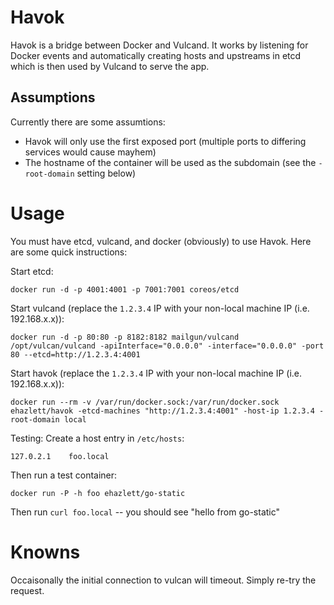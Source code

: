 # Havok
Havok is a bridge between Docker and Vulcand.  It works by listening for Docker events and automatically creating hosts and upstreams in etcd which is then used by Vulcand to serve the app.

## Assumptions
Currently there are some assumtions:

* Havok will only use the first exposed port (multiple ports to differing services would cause mayhem)
* The hostname of the container will be used as the subdomain (see the `-root-domain` setting below)

# Usage
You must have etcd, vulcand, and docker (obviously) to use Havok.  Here are some quick instructions:

Start etcd:

`docker run -d -p 4001:4001 -p 7001:7001 coreos/etcd`

Start vulcand (replace the `1.2.3.4` IP with your non-local machine IP (i.e. 192.168.x.x)):

`docker run -d -p 80:80 -p 8182:8182 mailgun/vulcand /opt/vulcan/vulcand -apiInterface="0.0.0.0" -interface="0.0.0.0" -port 80 --etcd=http://1.2.3.4:4001`

Start havok (replace the `1.2.3.4` IP with your non-local machine IP (i.e. 192.168.x.x)):

`docker run --rm -v /var/run/docker.sock:/var/run/docker.sock ehazlett/havok -etcd-machines "http://1.2.3.4:4001" -host-ip 1.2.3.4 -root-domain local`

Testing:
Create a host entry in `/etc/hosts`:

```
127.0.2.1    foo.local
```

Then run a test container:

`docker run -P -h foo ehazlett/go-static`

Then run `curl foo.local` -- you should see "hello from go-static"

# Knowns
Occaisonally the initial connection to vulcan will timeout.  Simply re-try the request.

